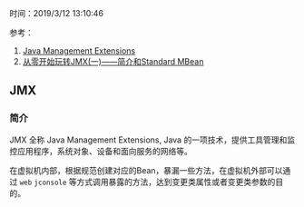 时间：2019/3/12 13:10:46  

参考：

1. [Java Management Extensions](https://en.wikipedia.org/wiki/Java_Management_Extensions "Java Management Extensions")
2. [从零开始玩转JMX(一)——简介和Standard MBean](https://blog.csdn.net/u013256816/article/details/52800742)

## JMX    

### 简介
  
JMX 全称 Java Management Extensions, Java 的一项技术，提供工具管理和监控应用程序，系统对象、设备和面向服务的网络等。

在虚拟机内部，根据规范创建对应的Bean，暴漏一些方法，在虚拟机外部可以通过 `web` `jconsole` 等方式调用暴露的方法，达到变更类属性或者变更类参数的目的。
